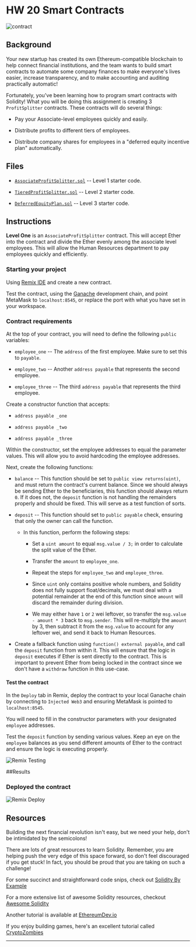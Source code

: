 # HW 20 Smart Contracts

![contract](Images/smart-contract.png)

## Background

Your new startup has created its own Ethereum-compatible blockchain to help connect financial institutions, and the team wants to build smart contracts to automate some company finances to make everyone's lives easier, increase transparency, and to make accounting and auditing practically automatic!

Fortunately, you've been learning how to program smart contracts with Solidity! What you will be doing this assignment is creating 3 `ProfitSplitter` contracts. These contracts will do several things:

* Pay your Associate-level employees quickly and easily.

* Distribute profits to different tiers of employees.

* Distribute company shares for employees in a "deferred equity incentive plan" automatically.

## Files

* [`AssociateProfitSplitter.sol`](Starter-Code/AssociateProfitSplitter.sol) -- Level 1 starter code.

* [`TieredProfitSplitter.sol`](Starter-Code/TieredProfitSplitter.sol) -- Level 2 starter code.

* [`DeferredEquityPlan.sol`](Starter-Code/DeferredEquityPlan.sol) -- Level 3 starter code.

## Instructions

**Level One** is an `AssociateProfitSplitter` contract. This will accept Ether into the contract and divide the Ether evenly among the associate level employees. This will allow the Human Resources department to pay employees quickly and efficiently.


### Starting your project

Using [Remix IDE](https://remix.ethereum.org) and create a new contract.

Test the contract, using the [Ganache](https://www.trufflesuite.com/ganache) development chain, and point MetaMask to `localhost:8545`, or replace the port with what you have set in your workspace.

### Contract requirements


At the top of your contract, you will need to define the following `public` variables:

* `employee_one` -- The `address` of the first employee. Make sure to set this to `payable`.

* `employee_two` -- Another `address payable` that represents the second employee.

* `employee_three` -- The third `address payable` that represents the third employee.

Create a constructor function that accepts:

* `address payable _one`

* `address payable _two`

* `address payable _three`

Within the constructor, set the employee addresses to equal the parameter values. This will allow you to avoid hardcoding the employee addresses.

Next, create the following functions:

* `balance` -- This function should be set to `public view returns(uint)`, and must return the contract's current balance. Since we should always be sending Ether to the beneficiaries, this function should always return `0`. If it does not, the `deposit` function is not handling the remainders properly and should be fixed. This will serve as a test function of sorts.

* `deposit` -- This function should set to `public payable` check, ensuring that only the owner can call the function.

  * In this function, perform the following steps:

    * Set a `uint amount` to equal `msg.value / 3;` in order to calculate the split value of the Ether.

    * Transfer the `amount` to `employee_one`.

    * Repeat the steps for `employee_two` and `employee_three`.

    * Since `uint` only contains positive whole numbers, and Solidity does not fully support float/decimals, we must deal with a potential remainder at the end of this function since `amount` will discard the remainder during division.

    * We may either have `1` or `2` wei leftover, so transfer the `msg.value - amount * 3` back to `msg.sender`. This will re-multiply the `amount` by 3, then subtract it from the `msg.value` to account for any leftover wei, and send it back to Human Resources.

* Create a fallback function using `function() external payable`, and call the `deposit` function from within it. This will ensure that the logic in `deposit` executes if Ether is sent directly to the contract. This is important to prevent Ether from being locked in the contract since we don't have a `withdraw` function in this use-case.

#### Test the contract

In the `Deploy` tab in Remix, deploy the contract to your local Ganache chain by connecting to `Injected Web3` and ensuring MetaMask is pointed to `localhost:8545`.

You will need to fill in the constructor parameters with your designated `employee` addresses.

Test the `deposit` function by sending various values. Keep an eye on the `employee` balances as you send different amounts of Ether to the contract and ensure the logic is executing properly.

![Remix Testing](Images/remix-test.png)



##Results

### Deployed the contract



![Remix Deploy](Images/remix-deploy.png)

## Resources

Building the next financial revolution isn't easy, but we need your help, don't be intimidated by the semicolons!

There are lots of great resources to learn Solidity. Remember, you are helping push the very edge of this space forward,
so don't feel discouraged if you get stuck! In fact, you should be proud that you are taking on such a challenge!

For some succinct and straightforward code snips, check out [Solidity By Example](https://github.com/raineorshine/solidity-by-example)

For a more extensive list of awesome Solidity resources, checkout [Awesome Solidity](https://github.com/bkrem/awesome-solidity)

Another tutorial is available at [EthereumDev.io](https://ethereumdev.io/)

If you enjoy building games, here's an excellent tutorial called [CryptoZombies](https://cryptozombies.io/)

---
